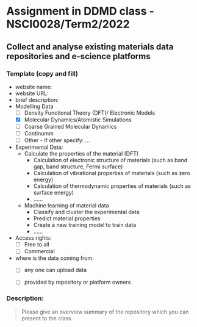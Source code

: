 # Assignment in DDMD class - NSCI0028/Term2/2022

## Collect and analyse existing materials data repositories and e-science platforms 

### Template (copy and fill) 
* website name: 
* website URL: 
* brief description: 
* Modelling Data 
  - [ ] Density Functional Theory (DFT)/ Electronic Models
  - [X] Molecular Dynamics/Atomistic Simulations
  - [ ] Coarse Grained Molecular Dynamics
  - [ ] Continumm 
  - [ ] Other
        - if other specify: ...
* Experimental Data: 
  * Calculate the properties of the material (DFT)
    *  Calculation of electronic structure of materials (such as band gap, band structure, Fermi surface)
    *  Calculation of vibrational properties of materials (such as zero energy)
    *  Calculation of thermodynamic properties of materials (such as surface energy)
    *  ......
  * Machine learning of material data 
    *  Classify and cluster the experimental data
    *  Predict material properties
    *  Create a new training model to train data
    *  ......
* Access rights: 
  - [ ] Free to all 
  - [ ] Commercial 
* where is the data coming from:  
  - [ ] any one can upload data 
  - [ ] provided by repository or platform owners
 
 
 ### Description:
> Please give an overview summary of the repository which you can present to the class. 




